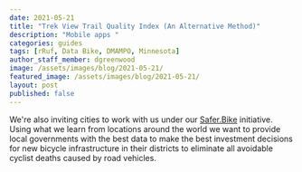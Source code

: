 ```yaml
---
date: 2021-05-21
title: "Trek View Trail Quality Index (An Alternative Method)"
description: "Mobile apps "
categories: guides
tags: [rRuf, Data Bike, DMAMPO, Minnesota]
author_staff_member: dgreenwood
image: /assets/images/blog/2021-05-21/
featured_image: /assets/images/blog/2021-05-21/
layout: post
published: false
---
```



We're also inviting cities to work with us under our [Safer.Bike](https://www.safer.bike/) initiative. Using what we learn from locations around the world we want to provide local governments with the best data to make the best investment decisions for new bicycle infrastructure in their districts to eliminate all avoidable cyclist deaths caused by road vehicles.